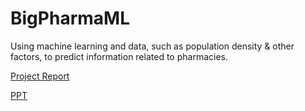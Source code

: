 # BigPharmaML
Using machine learning and data, such as population density &amp; other factors, to predict information related to pharmacies.

[Project Report](https://docs.google.com/document/d/1MQ41bjJlmtqcJFbDxKKvaw6EkFvIAopf)

[PPT](https://docs.google.com/presentation/d/14edFSTi6lebierQQGcIWyzEo32VNG-BKPy_5jnn63MM/edit?usp=sharing)
